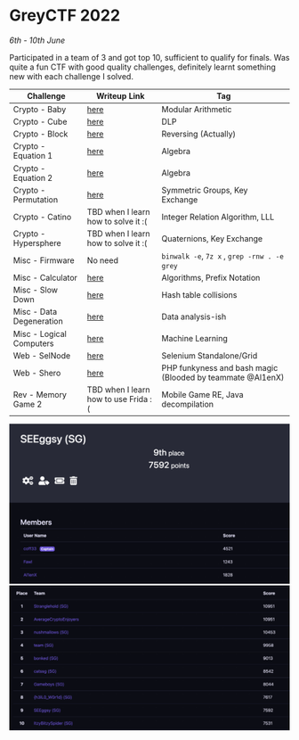 # GreyCTF 2022

<em>6th - 10th June</em>

Participated in a team of 3 and got top 10, sufficient to qualify for finals. Was quite a fun CTF with good quality challenges, definitely learnt something new with each challenge I solved.

| Challenge                | Writeup Link                          | Tag                                                        |
| ------------------------ | ------------------------------------- | ---------------------------------------------------------- |
| Crypto - Baby            | [here](./Crypto/baby.md)              | Modular Arithmetic                                         |
| Crypto - Cube            | [here](./Crypto/cube.md)              | DLP                                                        |
| Crypto - Block           | [here](./Crypto/block.md)             | Reversing (Actually)                                       |
| Crypto - Equation 1      | [here](./Crypto/equation1.md)         | Algebra                                                    |
| Crypto - Equation 2      | [here](./Crypto/equation2.md)         | Algebra                                                    |
| Crypto - Permutation     | [here](./Crypto/permutation.md)       | Symmetric Groups, Key Exchange                             |
| Crypto - Catino          | TBD when I learn how to solve it :(   | Integer Relation Algorithm, LLL                            |
| Crypto - Hypersphere     | TBD when I learn how to solve it :(   | Quaternions, Key Exchange                                  |
| Misc - Firmware          | No need                               | `binwalk -e`, `7z x` , `grep -rnw . -e grey`               |
| Misc - Calculator        | [here](./Misc/Calculator.md)          | Algorithms, Prefix Notation                                |
| Misc - Slow Down         | [here](./Misc/Slow%20Down.md)         | Hash table collisions                                      |
| Misc - Data Degeneration | [here](./Misc/Data%20Degeneration.ipynb) | Data analysis-ish                                          |
| Misc - Logical Computers | [here](./Misc/Logical%20Computers)    | Machine Learning                                           |
| Web - SelNode            | [here](./Web/SelNode.md)              | Selenium Standalone/Grid                                   |
| Web - Shero              | [here](./Web/Shero.md)                | PHP funkyness and bash magic (Blooded by teammate @Al1enX) |
| Rev - Memory Game 2      | TBD when I learn how to use Frida :(  | Mobile Game RE, Java decompilation                         |

![score](./images/team.png)
![score](./images/score.png)

